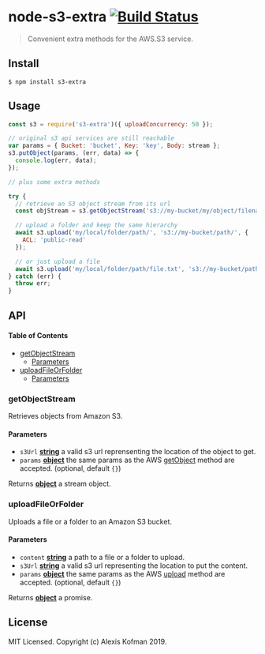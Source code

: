 # node-s3-extra [![Build Status](https://travis-ci.org/akofman/node-s3-extra.svg?branch=main)](https://travis-ci.org/akofman/node-s3-extra)

> Convenient extra methods for the AWS.S3 service.

## Install

    $ npm install s3-extra

## Usage

```js
const s3 = require('s3-extra')({ uploadConcurrency: 50 });

// original s3 api services are still reachable
var params = { Bucket: 'bucket', Key: 'key', Body: stream };
s3.putObject(params, (err, data) => {
  console.log(err, data);
});

// plus some extra methods

try {
  // retrieve an S3 object stream from its url
  const objStream = s3.getObjectStream('s3://my-bucket/my/object/filename');

  // upload a folder and keep the same hierarchy
  await s3.upload('my/local/folder/path/', 's3://my-bucket/path/', {
    ACL: 'public-read'
  });

  // or just upload a file
  await s3.upload('my/local/folder/path/file.txt', 's3://my-bucket/path/');
} catch (err) {
  throw err;
}
```

## API

<!-- Generated by documentation.js. Update this documentation by updating the source code. -->

#### Table of Contents

- [getObjectStream](#getobjectstream)
  - [Parameters](#parameters)
- [uploadFileOrFolder](#uploadfileorfolder)
  - [Parameters](#parameters-1)

### getObjectStream

Retrieves objects from Amazon S3.

#### Parameters

- `s3Url` **[string](https://developer.mozilla.org/docs/Web/JavaScript/Reference/Global_Objects/String)** a valid s3 url reprensenting the location of the object to get.
- `params` **[object](https://developer.mozilla.org/docs/Web/JavaScript/Reference/Global_Objects/Object)** the same params as the AWS [getObject](https://docs.aws.amazon.com/AWSJavaScriptSDK/latest/AWS/S3.html#getObject-property) method are accepted. (optional, default `{}`)

Returns **[object](https://developer.mozilla.org/docs/Web/JavaScript/Reference/Global_Objects/Object)** a stream object.

### uploadFileOrFolder

Uploads a file or a folder to an Amazon S3 bucket.

#### Parameters

- `content` **[string](https://developer.mozilla.org/docs/Web/JavaScript/Reference/Global_Objects/String)** a path to a file or a folder to upload.
- `s3Url` **[string](https://developer.mozilla.org/docs/Web/JavaScript/Reference/Global_Objects/String)** a valid s3 url representing the location to put the content.
- `params` **[object](https://developer.mozilla.org/docs/Web/JavaScript/Reference/Global_Objects/Object)** the same params as the AWS [upload](https://docs.aws.amazon.com/AWSJavaScriptSDK/latest/AWS/S3.html#upload-property) method are accepted. (optional, default `{}`)

Returns **[object](https://developer.mozilla.org/docs/Web/JavaScript/Reference/Global_Objects/Object)** a promise.

## License

MIT Licensed. Copyright (c) Alexis Kofman 2019.

